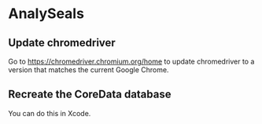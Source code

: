 # AnalySeals

## Update chromedriver
Go to https://chromedriver.chromium.org/home to update chromedriver to a version that matches the current Google Chrome.

## Recreate the CoreData database
You can do this in Xcode.
